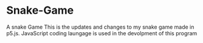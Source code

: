 # Snake-Game
A snake Game
This is the updates and changes to my snake game made in p5.js. JavaScript coding laungage is used in the devolpment of this program
